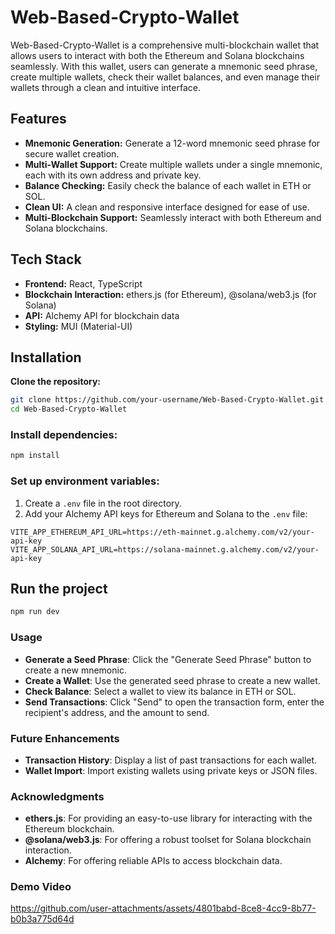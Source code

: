# Web-Based-Crypto-Wallet

Web-Based-Crypto-Wallet is a comprehensive multi-blockchain wallet that allows users to interact with both the Ethereum and Solana blockchains seamlessly. With this wallet, users can generate a mnemonic seed phrase, create multiple wallets, check their wallet balances, and even manage their wallets through a clean and intuitive interface.

## Features

- **Mnemonic Generation:** Generate a 12-word mnemonic seed phrase for secure wallet creation.
- **Multi-Wallet Support:** Create multiple wallets under a single mnemonic, each with its own address and private key.
- **Balance Checking:** Easily check the balance of each wallet in ETH or SOL.
- **Clean UI:** A clean and responsive interface designed for ease of use.
- **Multi-Blockchain Support:** Seamlessly interact with both Ethereum and Solana blockchains.

## Tech Stack

- **Frontend:** React, TypeScript
- **Blockchain Interaction:** ethers.js (for Ethereum), @solana/web3.js (for Solana)
- **API:** Alchemy API for blockchain data
- **Styling:** MUI (Material-UI)

## Installation

**Clone the repository:**
   ```bash
   git clone https://github.com/your-username/Web-Based-Crypto-Wallet.git
   cd Web-Based-Crypto-Wallet
  ```
### Install dependencies:

```bash
npm install
```


### Set up environment variables:

1. Create a `.env` file in the root directory.
2. Add your Alchemy API keys for Ethereum and Solana to the `.env` file:

```plaintext
VITE_APP_ETHEREUM_API_URL=https://eth-mainnet.g.alchemy.com/v2/your-api-key
VITE_APP_SOLANA_API_URL=https://solana-mainnet.g.alchemy.com/v2/your-api-key
```

## Run the project

```bash
npm run dev
```

### Usage

- **Generate a Seed Phrase**: Click the "Generate Seed Phrase" button to create a new mnemonic.
- **Create a Wallet**: Use the generated seed phrase to create a new wallet.
- **Check Balance**: Select a wallet to view its balance in ETH or SOL.
- **Send Transactions**: Click "Send" to open the transaction form, enter the recipient's address, and the amount to send.

### Future Enhancements

- **Transaction History**: Display a list of past transactions for each wallet.
- **Wallet Import**: Import existing wallets using private keys or JSON files.

### Acknowledgments

- **ethers.js**: For providing an easy-to-use library for interacting with the Ethereum blockchain.
- **@solana/web3.js**: For offering a robust toolset for Solana blockchain interaction.
- **Alchemy**: For offering reliable APIs to access blockchain data.


### Demo Video
https://github.com/user-attachments/assets/4801babd-8ce8-4cc9-8b77-b0b3a775d64d



